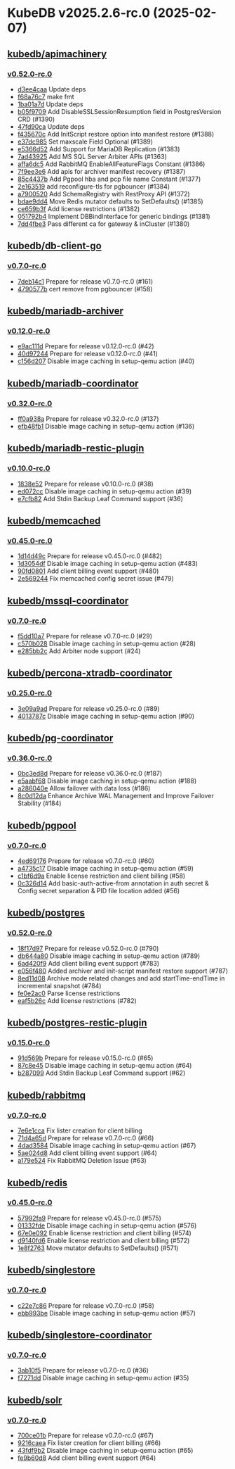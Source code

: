 # KubeDB v2025.2.6-rc.0 (2025-02-07)


## [kubedb/apimachinery](https://github.com/kubedb/apimachinery)

### [v0.52.0-rc.0](https://github.com/kubedb/apimachinery/releases/tag/v0.52.0-rc.0)

- [d3ee4caa](https://github.com/kubedb/apimachinery/commit/d3ee4caa7) Update deps
- [f68a76c7](https://github.com/kubedb/apimachinery/commit/f68a76c7d) make fmt
- [1ba01a7d](https://github.com/kubedb/apimachinery/commit/1ba01a7de) Update deps
- [b05f9709](https://github.com/kubedb/apimachinery/commit/b05f97094) Add DisableSSLSessionResumption field in PostgresVersion CRD (#1390)
- [47fd90ca](https://github.com/kubedb/apimachinery/commit/47fd90caf) Update deps
- [f435670c](https://github.com/kubedb/apimachinery/commit/f435670c9) Add InitScript restore option into manifest restore (#1388)
- [e37dc985](https://github.com/kubedb/apimachinery/commit/e37dc985f) Set maxscale Field Optional (#1389)
- [e5366d52](https://github.com/kubedb/apimachinery/commit/e5366d526) Add Support for MariaDB Replication (#1383)
- [7ad43925](https://github.com/kubedb/apimachinery/commit/7ad439250) Add MS SQL Server Arbiter APIs (#1363)
- [affa6dc5](https://github.com/kubedb/apimachinery/commit/affa6dc53) Add RabbitMQ EnableAllFeatureFlags Constant (#1386)
- [7f9ee3e6](https://github.com/kubedb/apimachinery/commit/7f9ee3e6b) Add apis for archiver manifest recovery (#1387)
- [85c4437b](https://github.com/kubedb/apimachinery/commit/85c4437b1) Add Pgpool hba and pcp file name Constant (#1377)
- [2e163519](https://github.com/kubedb/apimachinery/commit/2e163519e) add reconfigure-tls for pgbouncer (#1384)
- [a7900520](https://github.com/kubedb/apimachinery/commit/a79005204) Add SchemaRegistry with RestProxy API (#1372)
- [bdae9dd4](https://github.com/kubedb/apimachinery/commit/bdae9dd4c) Move Redis mutator defaults to SetDefaults() (#1385)
- [ce659b3f](https://github.com/kubedb/apimachinery/commit/ce659b3fc) Add license restrictions (#1382)
- [051792b4](https://github.com/kubedb/apimachinery/commit/051792b4b) Implement DBBindInterface for generic bindings (#1381)
- [7dd4fbe3](https://github.com/kubedb/apimachinery/commit/7dd4fbe3f) Pass different ca for gateway & inCluster (#1380)



## [kubedb/db-client-go](https://github.com/kubedb/db-client-go)

### [v0.7.0-rc.0](https://github.com/kubedb/db-client-go/releases/tag/v0.7.0-rc.0)

- [7deb14c1](https://github.com/kubedb/db-client-go/commit/7deb14c1) Prepare for release v0.7.0-rc.0 (#161)
- [4790577b](https://github.com/kubedb/db-client-go/commit/4790577b) cert remove from pgbouncer (#158)



## [kubedb/mariadb-archiver](https://github.com/kubedb/mariadb-archiver)

### [v0.12.0-rc.0](https://github.com/kubedb/mariadb-archiver/releases/tag/v0.12.0-rc.0)

- [e9ac111d](https://github.com/kubedb/mariadb-archiver/commit/e9ac111d) Prepare for release v0.12.0-rc.0 (#42)
- [40d97244](https://github.com/kubedb/mariadb-archiver/commit/40d97244) Prepare for release v0.12.0-rc.0 (#41)
- [c156d207](https://github.com/kubedb/mariadb-archiver/commit/c156d207) Disable image caching in setup-qemu action (#40)



## [kubedb/mariadb-coordinator](https://github.com/kubedb/mariadb-coordinator)

### [v0.32.0-rc.0](https://github.com/kubedb/mariadb-coordinator/releases/tag/v0.32.0-rc.0)

- [ff0a938a](https://github.com/kubedb/mariadb-coordinator/commit/ff0a938a) Prepare for release v0.32.0-rc.0 (#137)
- [efb48fb1](https://github.com/kubedb/mariadb-coordinator/commit/efb48fb1) Disable image caching in setup-qemu action (#136)



## [kubedb/mariadb-restic-plugin](https://github.com/kubedb/mariadb-restic-plugin)

### [v0.10.0-rc.0](https://github.com/kubedb/mariadb-restic-plugin/releases/tag/v0.10.0-rc.0)

- [1838e52](https://github.com/kubedb/mariadb-restic-plugin/commit/1838e52) Prepare for release v0.10.0-rc.0 (#38)
- [ed072cc](https://github.com/kubedb/mariadb-restic-plugin/commit/ed072cc) Disable image caching in setup-qemu action (#39)
- [e7cfb82](https://github.com/kubedb/mariadb-restic-plugin/commit/e7cfb82) Add Stdin Backup Leaf Command support (#36)



## [kubedb/memcached](https://github.com/kubedb/memcached)

### [v0.45.0-rc.0](https://github.com/kubedb/memcached/releases/tag/v0.45.0-rc.0)

- [1d14d49c](https://github.com/kubedb/memcached/commit/1d14d49c6) Prepare for release v0.45.0-rc.0 (#482)
- [1d3054df](https://github.com/kubedb/memcached/commit/1d3054dfa) Disable image caching in setup-qemu action (#483)
- [90fd0801](https://github.com/kubedb/memcached/commit/90fd08014) Add client billing event support (#480)
- [2e569244](https://github.com/kubedb/memcached/commit/2e5692449) Fix memcached config secret issue (#479)



## [kubedb/mssql-coordinator](https://github.com/kubedb/mssql-coordinator)

### [v0.7.0-rc.0](https://github.com/kubedb/mssql-coordinator/releases/tag/v0.7.0-rc.0)

- [f5dd10a7](https://github.com/kubedb/mssql-coordinator/commit/f5dd10a7) Prepare for release v0.7.0-rc.0 (#29)
- [c570b028](https://github.com/kubedb/mssql-coordinator/commit/c570b028) Disable image caching in setup-qemu action (#28)
- [e285bb2c](https://github.com/kubedb/mssql-coordinator/commit/e285bb2c) Add Arbiter node support (#24)



## [kubedb/percona-xtradb-coordinator](https://github.com/kubedb/percona-xtradb-coordinator)

### [v0.25.0-rc.0](https://github.com/kubedb/percona-xtradb-coordinator/releases/tag/v0.25.0-rc.0)

- [3e09a9ad](https://github.com/kubedb/percona-xtradb-coordinator/commit/3e09a9ad) Prepare for release v0.25.0-rc.0 (#89)
- [4013787c](https://github.com/kubedb/percona-xtradb-coordinator/commit/4013787c) Disable image caching in setup-qemu action (#90)



## [kubedb/pg-coordinator](https://github.com/kubedb/pg-coordinator)

### [v0.36.0-rc.0](https://github.com/kubedb/pg-coordinator/releases/tag/v0.36.0-rc.0)

- [0bc3ed8d](https://github.com/kubedb/pg-coordinator/commit/0bc3ed8d) Prepare for release v0.36.0-rc.0 (#187)
- [e5aabf68](https://github.com/kubedb/pg-coordinator/commit/e5aabf68) Disable image caching in setup-qemu action (#188)
- [a286040e](https://github.com/kubedb/pg-coordinator/commit/a286040e) Allow failover with data loss (#186)
- [8c0d12da](https://github.com/kubedb/pg-coordinator/commit/8c0d12da) Enhance Archive WAL Management and Improve Failover Stability (#184)



## [kubedb/pgpool](https://github.com/kubedb/pgpool)

### [v0.7.0-rc.0](https://github.com/kubedb/pgpool/releases/tag/v0.7.0-rc.0)

- [4ed69176](https://github.com/kubedb/pgpool/commit/4ed69176) Prepare for release v0.7.0-rc.0 (#60)
- [a4735c17](https://github.com/kubedb/pgpool/commit/a4735c17) Disable image caching in setup-qemu action (#59)
- [c1bf6d9a](https://github.com/kubedb/pgpool/commit/c1bf6d9a) Enable license restriction and client billing (#58)
- [0c326d14](https://github.com/kubedb/pgpool/commit/0c326d14) Add basic-auth-active-from annotation in auth secret & Config secret separation  & PID file location added (#56)



## [kubedb/postgres](https://github.com/kubedb/postgres)

### [v0.52.0-rc.0](https://github.com/kubedb/postgres/releases/tag/v0.52.0-rc.0)

- [18f17d97](https://github.com/kubedb/postgres/commit/18f17d974) Prepare for release v0.52.0-rc.0 (#790)
- [db644a80](https://github.com/kubedb/postgres/commit/db644a803) Disable image caching in setup-qemu action (#789)
- [6ad420f9](https://github.com/kubedb/postgres/commit/6ad420f93) Add client billing event support (#783)
- [e056f480](https://github.com/kubedb/postgres/commit/e056f4800) Added archiver and init-script manifest restore support (#787)
- [8ed11d08](https://github.com/kubedb/postgres/commit/8ed11d084) Archive mode related changes and add startTime-endTime in incremental snapshot (#784)
- [fe0e2ac0](https://github.com/kubedb/postgres/commit/fe0e2ac0e) Parse license restrictions
- [eaf5b26c](https://github.com/kubedb/postgres/commit/eaf5b26c0) Add license restrictions (#782)



## [kubedb/postgres-restic-plugin](https://github.com/kubedb/postgres-restic-plugin)

### [v0.15.0-rc.0](https://github.com/kubedb/postgres-restic-plugin/releases/tag/v0.15.0-rc.0)

- [91d569b](https://github.com/kubedb/postgres-restic-plugin/commit/91d569b) Prepare for release v0.15.0-rc.0 (#65)
- [87c8e45](https://github.com/kubedb/postgres-restic-plugin/commit/87c8e45) Disable image caching in setup-qemu action (#64)
- [b287099](https://github.com/kubedb/postgres-restic-plugin/commit/b287099) Add Stdin Backup Leaf Command support (#62)



## [kubedb/rabbitmq](https://github.com/kubedb/rabbitmq)

### [v0.7.0-rc.0](https://github.com/kubedb/rabbitmq/releases/tag/v0.7.0-rc.0)

- [7e6e1cca](https://github.com/kubedb/rabbitmq/commit/7e6e1cca) Fix lister creation for client billing
- [71d4a65d](https://github.com/kubedb/rabbitmq/commit/71d4a65d) Prepare for release v0.7.0-rc.0 (#66)
- [4dad3584](https://github.com/kubedb/rabbitmq/commit/4dad3584) Disable image caching in setup-qemu action (#67)
- [5ae024d8](https://github.com/kubedb/rabbitmq/commit/5ae024d8) Add client billing event support (#64)
- [a179e524](https://github.com/kubedb/rabbitmq/commit/a179e524) Fix RabbitMQ Deletion Issue (#63)



## [kubedb/redis](https://github.com/kubedb/redis)

### [v0.45.0-rc.0](https://github.com/kubedb/redis/releases/tag/v0.45.0-rc.0)

- [57992fa9](https://github.com/kubedb/redis/commit/57992fa92) Prepare for release v0.45.0-rc.0 (#575)
- [01332fde](https://github.com/kubedb/redis/commit/01332fdeb) Disable image caching in setup-qemu action (#576)
- [67e0e092](https://github.com/kubedb/redis/commit/67e0e0923) Enable license restriction and client billing (#574)
- [d9140fd6](https://github.com/kubedb/redis/commit/d9140fd65) Enable license restriction and client billing (#572)
- [1e8f2763](https://github.com/kubedb/redis/commit/1e8f27634) Move mutator defaults to SetDefaults() (#571)



## [kubedb/singlestore](https://github.com/kubedb/singlestore)

### [v0.7.0-rc.0](https://github.com/kubedb/singlestore/releases/tag/v0.7.0-rc.0)

- [c22e7c86](https://github.com/kubedb/singlestore/commit/c22e7c86) Prepare for release v0.7.0-rc.0 (#58)
- [ebb993be](https://github.com/kubedb/singlestore/commit/ebb993be) Disable image caching in setup-qemu action (#57)



## [kubedb/singlestore-coordinator](https://github.com/kubedb/singlestore-coordinator)

### [v0.7.0-rc.0](https://github.com/kubedb/singlestore-coordinator/releases/tag/v0.7.0-rc.0)

- [3ab10f5](https://github.com/kubedb/singlestore-coordinator/commit/3ab10f5) Prepare for release v0.7.0-rc.0 (#36)
- [f7271dd](https://github.com/kubedb/singlestore-coordinator/commit/f7271dd) Disable image caching in setup-qemu action (#35)



## [kubedb/solr](https://github.com/kubedb/solr)

### [v0.7.0-rc.0](https://github.com/kubedb/solr/releases/tag/v0.7.0-rc.0)

- [700ce01b](https://github.com/kubedb/solr/commit/700ce01b) Prepare for release v0.7.0-rc.0 (#67)
- [9216caea](https://github.com/kubedb/solr/commit/9216caea) Fix lister creation for client billing (#66)
- [43fdf9b2](https://github.com/kubedb/solr/commit/43fdf9b2) Disable image caching in setup-qemu action (#65)
- [fe9b60d8](https://github.com/kubedb/solr/commit/fe9b60d8) Add client billing event support (#64)



